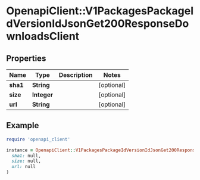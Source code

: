 # OpenapiClient::V1PackagesPackageIdVersionIdJsonGet200ResponseDownloadsClient

## Properties

| Name | Type | Description | Notes |
| ---- | ---- | ----------- | ----- |
| **sha1** | **String** |  | [optional] |
| **size** | **Integer** |  | [optional] |
| **url** | **String** |  | [optional] |

## Example

```ruby
require 'openapi_client'

instance = OpenapiClient::V1PackagesPackageIdVersionIdJsonGet200ResponseDownloadsClient.new(
  sha1: null,
  size: null,
  url: null
)
```

